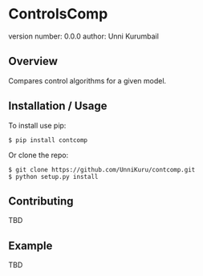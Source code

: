 ControlsComp
===============================

version number: 0.0.0
author: Unni Kurumbail

Overview
--------

Compares control algorithms for a given model.

Installation / Usage
--------------------

To install use pip:

    $ pip install contcomp


Or clone the repo:

    $ git clone https://github.com/UnniKuru/contcomp.git
    $ python setup.py install
    
Contributing
------------

TBD

Example
-------

TBD